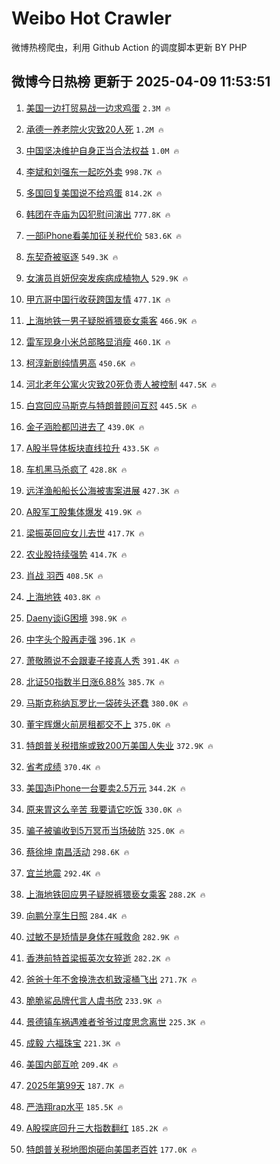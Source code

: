 # Weibo Hot Crawler 



微博热榜爬虫，利用 Github Action 的调度脚本更新 BY PHP 


## 微博今日热榜 更新于 2025-04-09 11:53:51 
1. [美国一边打贸易战一边求鸡蛋](https://s.weibo.com/weibo?q=%23%E7%BE%8E%E5%9B%BD%E4%B8%80%E8%BE%B9%E6%89%93%E8%B4%B8%E6%98%93%E6%88%98%E4%B8%80%E8%BE%B9%E6%B1%82%E9%B8%A1%E8%9B%8B%23&t=31&band_rank=1&Refer=top) `2.3M 🔥` 

1. [承德一养老院火灾致20人死](https://s.weibo.com/weibo?q=%23%E6%89%BF%E5%BE%B7%E4%B8%80%E5%85%BB%E8%80%81%E9%99%A2%E7%81%AB%E7%81%BE%E8%87%B420%E4%BA%BA%E6%AD%BB%23&t=31&band_rank=2&Refer=top) `1.2M 🔥` 

1. [中国坚决维护自身正当合法权益](https://s.weibo.com/weibo?q=%23%E4%B8%AD%E5%9B%BD%E5%9D%9A%E5%86%B3%E7%BB%B4%E6%8A%A4%E8%87%AA%E8%BA%AB%E6%AD%A3%E5%BD%93%E5%90%88%E6%B3%95%E6%9D%83%E7%9B%8A%23&t=31&band_rank=3&Refer=top) `1.0M 🔥` 

1. [李斌和刘强东一起吃外卖](https://s.weibo.com/weibo?q=%23%E6%9D%8E%E6%96%8C%E5%92%8C%E5%88%98%E5%BC%BA%E4%B8%9C%E4%B8%80%E8%B5%B7%E5%90%83%E5%A4%96%E5%8D%96%23&t=31&band_rank=4&Refer=top) `998.7K 🔥` 

1. [多国回复美国说不给鸡蛋](https://s.weibo.com/weibo?q=%23%E5%A4%9A%E5%9B%BD%E5%9B%9E%E5%A4%8D%E7%BE%8E%E5%9B%BD%E8%AF%B4%E4%B8%8D%E7%BB%99%E9%B8%A1%E8%9B%8B%23&t=31&band_rank=5&Refer=top) `814.2K 🔥` 

1. [韩团在寺庙为囚犯慰问演出](https://s.weibo.com/weibo?q=%23%E9%9F%A9%E5%9B%A2%E5%9C%A8%E5%AF%BA%E5%BA%99%E4%B8%BA%E5%9B%9A%E7%8A%AF%E6%85%B0%E9%97%AE%E6%BC%94%E5%87%BA%23&t=31&band_rank=6&Refer=top) `777.8K 🔥` 

1. [一部iPhone看美加征关税代价](https://s.weibo.com/weibo?q=%23%E4%B8%80%E9%83%A8iPhone%E7%9C%8B%E7%BE%8E%E5%8A%A0%E5%BE%81%E5%85%B3%E7%A8%8E%E4%BB%A3%E4%BB%B7%23&t=31&band_rank=7&Refer=top) `583.6K 🔥` 

1. [东契奇被驱逐](https://s.weibo.com/weibo?q=%23%E4%B8%9C%E5%A5%91%E5%A5%87%E8%A2%AB%E9%A9%B1%E9%80%90%23&t=31&band_rank=8&Refer=top) `549.3K 🔥` 

1. [女演员肖妍倪突发疾病成植物人](https://s.weibo.com/weibo?q=%23%E5%A5%B3%E6%BC%94%E5%91%98%E8%82%96%E5%A6%8D%E5%80%AA%E7%AA%81%E5%8F%91%E7%96%BE%E7%97%85%E6%88%90%E6%A4%8D%E7%89%A9%E4%BA%BA%23&t=31&band_rank=9&Refer=top) `529.9K 🔥` 

1. [甲亢哥中国行收获跨国友情](https://s.weibo.com/weibo?q=%23%E7%94%B2%E4%BA%A2%E5%93%A5%E4%B8%AD%E5%9B%BD%E8%A1%8C%E6%94%B6%E8%8E%B7%E8%B7%A8%E5%9B%BD%E5%8F%8B%E6%83%85%23&t=31&band_rank=10&Refer=top) `477.1K 🔥` 

1. [上海地铁一男子疑脱裤猥亵女乘客](https://s.weibo.com/weibo?q=%23%E4%B8%8A%E6%B5%B7%E5%9C%B0%E9%93%81%E4%B8%80%E7%94%B7%E5%AD%90%E7%96%91%E8%84%B1%E8%A3%A4%E7%8C%A5%E4%BA%B5%E5%A5%B3%E4%B9%98%E5%AE%A2%23&t=31&band_rank=11&Refer=top) `466.9K 🔥` 

1. [雷军现身小米总部略显消瘦](https://s.weibo.com/weibo?q=%23%E9%9B%B7%E5%86%9B%E7%8E%B0%E8%BA%AB%E5%B0%8F%E7%B1%B3%E6%80%BB%E9%83%A8%E7%95%A5%E6%98%BE%E6%B6%88%E7%98%A6%23&t=31&band_rank=12&Refer=top) `460.1K 🔥` 

1. [柯淳新剧纯情男高](https://s.weibo.com/weibo?q=%E6%9F%AF%E6%B7%B3%E6%96%B0%E5%89%A7%E7%BA%AF%E6%83%85%E7%94%B7%E9%AB%98&t=31&band_rank=13&Refer=top) `450.6K 🔥` 

1. [河北老年公寓火灾致20死负责人被控制](https://s.weibo.com/weibo?q=%23%E6%B2%B3%E5%8C%97%E8%80%81%E5%B9%B4%E5%85%AC%E5%AF%93%E7%81%AB%E7%81%BE%E8%87%B420%E6%AD%BB%E8%B4%9F%E8%B4%A3%E4%BA%BA%E8%A2%AB%E6%8E%A7%E5%88%B6%23&t=31&band_rank=14&Refer=top) `447.5K 🔥` 

1. [白宫回应马斯克与特朗普顾问互怼](https://s.weibo.com/weibo?q=%23%E7%99%BD%E5%AE%AB%E5%9B%9E%E5%BA%94%E9%A9%AC%E6%96%AF%E5%85%8B%E4%B8%8E%E7%89%B9%E6%9C%97%E6%99%AE%E9%A1%BE%E9%97%AE%E4%BA%92%E6%80%BC%23&t=31&band_rank=15&Refer=top) `445.5K 🔥` 

1. [金子涵脸都凹进去了](https://s.weibo.com/weibo?q=%23%E9%87%91%E5%AD%90%E6%B6%B5%E8%84%B8%E9%83%BD%E5%87%B9%E8%BF%9B%E5%8E%BB%E4%BA%86%23&t=31&band_rank=16&Refer=top) `439.0K 🔥` 

1. [A股半导体板块直线拉升](https://s.weibo.com/weibo?q=%23A%E8%82%A1%E5%8D%8A%E5%AF%BC%E4%BD%93%E6%9D%BF%E5%9D%97%E7%9B%B4%E7%BA%BF%E6%8B%89%E5%8D%87%23&t=31&band_rank=17&Refer=top) `433.5K 🔥` 

1. [车机黑马杀疯了](https://s.weibo.com/weibo?q=%23%E8%BD%A6%E6%9C%BA%E9%BB%91%E9%A9%AC%E6%9D%80%E7%96%AF%E4%BA%86%23&t=31&band_rank=18&Refer=top) `428.8K 🔥` 

1. [远洋渔船船长公海被害案进展](https://s.weibo.com/weibo?q=%23%E8%BF%9C%E6%B4%8B%E6%B8%94%E8%88%B9%E8%88%B9%E9%95%BF%E5%85%AC%E6%B5%B7%E8%A2%AB%E5%AE%B3%E6%A1%88%E8%BF%9B%E5%B1%95%23&t=31&band_rank=19&Refer=top) `427.3K 🔥` 

1. [A股军工股集体爆发](https://s.weibo.com/weibo?q=%23A%E8%82%A1%E5%86%9B%E5%B7%A5%E8%82%A1%E9%9B%86%E4%BD%93%E7%88%86%E5%8F%91%23&t=31&band_rank=20&Refer=top) `419.9K 🔥` 

1. [梁振英回应女儿去世](https://s.weibo.com/weibo?q=%23%E6%A2%81%E6%8C%AF%E8%8B%B1%E5%9B%9E%E5%BA%94%E5%A5%B3%E5%84%BF%E5%8E%BB%E4%B8%96%23&t=31&band_rank=21&Refer=top) `417.7K 🔥` 

1. [农业股持续强势](https://s.weibo.com/weibo?q=%23%E5%86%9C%E4%B8%9A%E8%82%A1%E6%8C%81%E7%BB%AD%E5%BC%BA%E5%8A%BF%23&t=31&band_rank=22&Refer=top) `414.7K 🔥` 

1. [肖战 羽西](https://s.weibo.com/weibo?q=%E8%82%96%E6%88%98%20%E7%BE%BD%E8%A5%BF&t=31&band_rank=23&Refer=top) `408.5K 🔥` 

1. [上海地铁](https://s.weibo.com/weibo?q=%E4%B8%8A%E6%B5%B7%E5%9C%B0%E9%93%81&t=31&band_rank=24&Refer=top) `403.8K 🔥` 

1. [Daeny谈iG困境](https://s.weibo.com/weibo?q=%23Daeny%E8%B0%88iG%E5%9B%B0%E5%A2%83%23&t=31&band_rank=25&Refer=top) `398.9K 🔥` 

1. [中字头个股再走强](https://s.weibo.com/weibo?q=%23%E4%B8%AD%E5%AD%97%E5%A4%B4%E4%B8%AA%E8%82%A1%E5%86%8D%E8%B5%B0%E5%BC%BA%23&t=31&band_rank=26&Refer=top) `396.1K 🔥` 

1. [萧敬腾说不会跟妻子接真人秀](https://s.weibo.com/weibo?q=%23%E8%90%A7%E6%95%AC%E8%85%BE%E8%AF%B4%E4%B8%8D%E4%BC%9A%E8%B7%9F%E5%A6%BB%E5%AD%90%E6%8E%A5%E7%9C%9F%E4%BA%BA%E7%A7%80%23&t=31&band_rank=27&Refer=top) `391.4K 🔥` 

1. [北证50指数半日涨6.88%](https://s.weibo.com/weibo?q=%23%E5%8C%97%E8%AF%8150%E6%8C%87%E6%95%B0%E5%8D%8A%E6%97%A5%E6%B6%A86.88%25%23&t=31&band_rank=28&Refer=top) `385.7K 🔥` 

1. [马斯克称纳瓦罗比一袋砖头还蠢](https://s.weibo.com/weibo?q=%23%E9%A9%AC%E6%96%AF%E5%85%8B%E7%A7%B0%E7%BA%B3%E7%93%A6%E7%BD%97%E6%AF%94%E4%B8%80%E8%A2%8B%E7%A0%96%E5%A4%B4%E8%BF%98%E8%A0%A2%23&t=31&band_rank=29&Refer=top) `380.0K 🔥` 

1. [董宇辉爆火前房租都交不上](https://s.weibo.com/weibo?q=%23%E8%91%A3%E5%AE%87%E8%BE%89%E7%88%86%E7%81%AB%E5%89%8D%E6%88%BF%E7%A7%9F%E9%83%BD%E4%BA%A4%E4%B8%8D%E4%B8%8A%23&t=31&band_rank=30&Refer=top) `375.0K 🔥` 

1. [特朗普关税措施或致200万美国人失业](https://s.weibo.com/weibo?q=%23%E7%89%B9%E6%9C%97%E6%99%AE%E5%85%B3%E7%A8%8E%E6%8E%AA%E6%96%BD%E6%88%96%E8%87%B4200%E4%B8%87%E7%BE%8E%E5%9B%BD%E4%BA%BA%E5%A4%B1%E4%B8%9A%23&t=31&band_rank=31&Refer=top) `372.9K 🔥` 

1. [省考成绩](https://s.weibo.com/weibo?q=%E7%9C%81%E8%80%83%E6%88%90%E7%BB%A9&t=31&band_rank=32&Refer=top) `370.4K 🔥` 

1. [美国造iPhone一台要卖2.5万元](https://s.weibo.com/weibo?q=%23%E7%BE%8E%E5%9B%BD%E9%80%A0iPhone%E4%B8%80%E5%8F%B0%E8%A6%81%E5%8D%962.5%E4%B8%87%E5%85%83%23&t=31&band_rank=33&Refer=top) `344.2K 🔥` 

1. [原来胃这么辛苦 我要请它吃饭](https://s.weibo.com/weibo?q=%E5%8E%9F%E6%9D%A5%E8%83%83%E8%BF%99%E4%B9%88%E8%BE%9B%E8%8B%A6%20%E6%88%91%E8%A6%81%E8%AF%B7%E5%AE%83%E5%90%83%E9%A5%AD&t=31&band_rank=34&Refer=top) `330.0K 🔥` 

1. [骗子被骗收到5万冥币当场破防](https://s.weibo.com/weibo?q=%23%E9%AA%97%E5%AD%90%E8%A2%AB%E9%AA%97%E6%94%B6%E5%88%B05%E4%B8%87%E5%86%A5%E5%B8%81%E5%BD%93%E5%9C%BA%E7%A0%B4%E9%98%B2%23&t=31&band_rank=35&Refer=top) `325.0K 🔥` 

1. [蔡徐坤 南昌活动](https://s.weibo.com/weibo?q=%E8%94%A1%E5%BE%90%E5%9D%A4%20%E5%8D%97%E6%98%8C%E6%B4%BB%E5%8A%A8&t=31&band_rank=36&Refer=top) `298.6K 🔥` 

1. [宜兰地震](https://s.weibo.com/weibo?q=%E5%AE%9C%E5%85%B0%E5%9C%B0%E9%9C%87&t=31&band_rank=37&Refer=top) `292.4K 🔥` 

1. [上海地铁回应男子疑脱裤猥亵女乘客](https://s.weibo.com/weibo?q=%23%E4%B8%8A%E6%B5%B7%E5%9C%B0%E9%93%81%E5%9B%9E%E5%BA%94%E7%94%B7%E5%AD%90%E7%96%91%E8%84%B1%E8%A3%A4%E7%8C%A5%E4%BA%B5%E5%A5%B3%E4%B9%98%E5%AE%A2%23&t=31&band_rank=38&Refer=top) `288.2K 🔥` 

1. [向鹏分享生日照](https://s.weibo.com/weibo?q=%E5%90%91%E9%B9%8F%E5%88%86%E4%BA%AB%E7%94%9F%E6%97%A5%E7%85%A7&t=31&band_rank=39&Refer=top) `284.4K 🔥` 

1. [过敏不是矫情是身体在喊救命](https://s.weibo.com/weibo?q=%E8%BF%87%E6%95%8F%E4%B8%8D%E6%98%AF%E7%9F%AB%E6%83%85%E6%98%AF%E8%BA%AB%E4%BD%93%E5%9C%A8%E5%96%8A%E6%95%91%E5%91%BD&t=31&band_rank=40&Refer=top) `282.9K 🔥` 

1. [香港前特首梁振英次女猝逝](https://s.weibo.com/weibo?q=%23%E9%A6%99%E6%B8%AF%E5%89%8D%E7%89%B9%E9%A6%96%E6%A2%81%E6%8C%AF%E8%8B%B1%E6%AC%A1%E5%A5%B3%E7%8C%9D%E9%80%9D%23&t=31&band_rank=41&Refer=top) `282.2K 🔥` 

1. [爸爸十年不舍换洗衣机致滚桶飞出](https://s.weibo.com/weibo?q=%23%E7%88%B8%E7%88%B8%E5%8D%81%E5%B9%B4%E4%B8%8D%E8%88%8D%E6%8D%A2%E6%B4%97%E8%A1%A3%E6%9C%BA%E8%87%B4%E6%BB%9A%E6%A1%B6%E9%A3%9E%E5%87%BA%23&t=31&band_rank=42&Refer=top) `271.7K 🔥` 

1. [脆脆鲨品牌代言人虞书欣](https://s.weibo.com/weibo?q=%23%E8%84%86%E8%84%86%E9%B2%A8%E5%93%81%E7%89%8C%E4%BB%A3%E8%A8%80%E4%BA%BA%E8%99%9E%E4%B9%A6%E6%AC%A3%23&t=31&band_rank=43&Refer=top) `233.9K 🔥` 

1. [景德镇车祸遇难者爷爷过度思念离世](https://s.weibo.com/weibo?q=%23%E6%99%AF%E5%BE%B7%E9%95%87%E8%BD%A6%E7%A5%B8%E9%81%87%E9%9A%BE%E8%80%85%E7%88%B7%E7%88%B7%E8%BF%87%E5%BA%A6%E6%80%9D%E5%BF%B5%E7%A6%BB%E4%B8%96%23&t=31&band_rank=44&Refer=top) `225.3K 🔥` 

1. [成毅 六福珠宝](https://s.weibo.com/weibo?q=%E6%88%90%E6%AF%85%20%E5%85%AD%E7%A6%8F%E7%8F%A0%E5%AE%9D&t=31&band_rank=45&Refer=top) `221.3K 🔥` 

1. [美国内部互呛](https://s.weibo.com/weibo?q=%23%E7%BE%8E%E5%9B%BD%E5%86%85%E9%83%A8%E4%BA%92%E5%91%9B%23&t=31&band_rank=46&Refer=top) `209.4K 🔥` 

1. [2025年第99天](https://s.weibo.com/weibo?q=%232025%E5%B9%B4%E7%AC%AC99%E5%A4%A9%23&t=31&band_rank=47&Refer=top) `187.7K 🔥` 

1. [严浩翔rap水平](https://s.weibo.com/weibo?q=%23%E4%B8%A5%E6%B5%A9%E7%BF%94rap%E6%B0%B4%E5%B9%B3%23&t=31&band_rank=48&Refer=top) `185.5K 🔥` 

1. [A股探底回升三大指数翻红](https://s.weibo.com/weibo?q=%23A%E8%82%A1%E6%8E%A2%E5%BA%95%E5%9B%9E%E5%8D%87%E4%B8%89%E5%A4%A7%E6%8C%87%E6%95%B0%E7%BF%BB%E7%BA%A2%23&t=31&band_rank=49&Refer=top) `185.2K 🔥` 

1. [特朗普关税地图炮砸向美国老百姓](https://s.weibo.com/weibo?q=%E7%89%B9%E6%9C%97%E6%99%AE%E5%85%B3%E7%A8%8E%E5%9C%B0%E5%9B%BE%E7%82%AE%E7%A0%B8%E5%90%91%E7%BE%8E%E5%9B%BD%E8%80%81%E7%99%BE%E5%A7%93&t=31&band_rank=50&Refer=top) `177.0K 🔥` 

